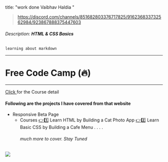 title: "work done Vaibhav Haldia "

> https://discord.com/channels/851682803376717825/916236833732562984/923867888375447603

###### Description: __HTML & CSS Basics__

`learning about markdown`

---

# Free Code Camp (🔥)

---

[Click ](https://www.freecodecamp.org/learn/2022/responsive-web-design/) for the Course detail

#### Following are the projects I have covered from that website

- Responsive Beta Page
    - Courses
        [👉1️⃣](https://www.freecodecamp.org/learn/2022/responsive-web-design/#learn-html-by-building-a-cat-photo-app) Learn HTML by Building a Cat Photo App 
        [👉2️⃣](https://www.freecodecamp.org/learn/2022/responsive-web-design/#learn-basic-css-by-building-a-cafe-menu) Learn Basic CSS by Building a Cafe Menu 
        .
        .
        .
        .
        ###### much more to cover. Stay Tuned

 
<img src="https://media.giphy.com/media/qLHzYjlA2FW8g/giphy.gif" />
